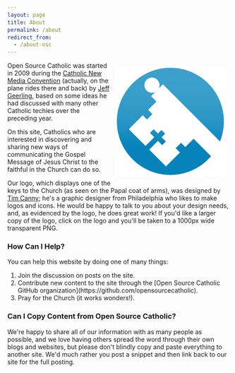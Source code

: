```yaml
---
layout: page
title: About
permalink: /about
redirect_from:
  - /about-osc
---
```

<a href="/sites/opensourcecatholic.com/files/OSC-Logo-1000_0.png"><img src="/sites/opensourcecatholic.com/files/user-uploads/oscatholic/OSC-Logo-250.png" alt="Open Source Catholic - Key Logo" width="250" height="249" style="float: right; margin: 10px; border: none;" /></a>Open Source Catholic was started in 2009 during the [Catholic New Media Convention](http://cnmc.sqpn.com/) (actually, on the plane rides there and back) by [Jeff Geerling](http://www.jeffgeerling.com/), based on some ideas he had discussed with many other Catholic techies over the preceding year.

On this site, Catholics who are interested in discovering and sharing new ways of communicating the Gospel Message of Jesus Christ to the faithful in the Church can do so.

Our logo, which displays one of the keys to the Church (as seen on the Papal coat of arms), was designed by [Tim Canny](http://lappedcatholic.blogspot.com/); he's a graphic designer from Philadelphia who likes to make logos and icons. He would be happy to talk to you about your design needs, and, as evidenced by the logo, he does great work! If you'd like a larger copy of the logo, click on the logo and you'll be taken to a 1000px wide transparent PNG.

<h3>How Can I Help?</h3>

You can help this website by doing one of many things:

<ol>
  <li>Join the discussion on posts on the site.</li>
  <li>Contribute new content to the site through the [Open Source Catholic GitHub organization](https://github.com/opensourcecatholic).</li>
  <li>Pray for the Church (it works wonders!).</li>
</ol>

<h3>Can I Copy Content from Open Source Catholic?</h3>

We're happy to share all of our information with as many people as possible, and we love having others spread the word through their own blogs and websites, but please don't blindly copy and paste everything to another site. We'd much rather you post a snippet and then link back to our site for the full posting.

